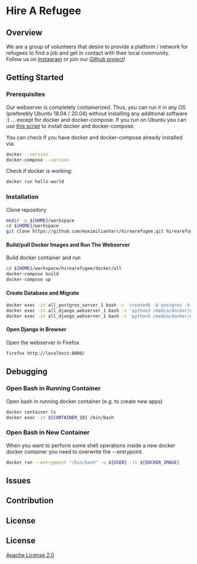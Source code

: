 # Hire A Refugee

## Overview
We are a group of volunteers that desire to provide a platform / network for refugees to find a job and get in contact with their local community.  
Follow us on [Instagram](https://www.instagram.com/hirearefugee/) or join our [Github project](https://github.com/maximilianharr/hirearefugee)!  

## Getting Started

### Prerequisites
Our webserver is completely containerized. Thus, you can run it in any OS (preferebly Ubuntu 18.04 / 20.04) without installing any additional software :) ... except for docker and docker-compose. 
If you run on Ubuntu you can use [this script](https://github.com/maximilianharr/code_snippets/blob/master/sh/install_docker.sh) to install docker and docker-compose.

You can check if you have docker and docker-compose already installed via:
```bash
docker --version
docker-compose --version
```

Check if docker is working:
```bash
docker run hello-world
```

### Installation
Clone repository
```bash
mkdir -p ${HOME}/workspace
cd ${HOME}/workspace
git clone https://github.com/maximilianharr/hirearefugee.git hirearefugee
```

#### Build/pull Docker Images and Run The Webserver
Build docker container and run
```bash
cd ${HOME}/workspace/hirearefugee/docker/all
docker-compose build
docker-compose up
```

#### Create Database and Migrate
```bash
docker exec -it all_postgres_server_1 bash -c 'createdb -U postgres -h localhost -p 5432 hirearefugeedb'
docker exec -it all_django_webserver_1 bash -c 'python3 /media/docker/workspace/hirearefugee/hirearefugee/manage.py makemigrations'
docker exec -it all_django_webserver_1 bash -c 'python3 /media/docker/workspace/hirearefugee/hirearefugee/manage.py migrate'
```

#### Open Django in Browser
Open the webserver in Firefox
```bash
firefox http://localhost:8000/
```

## Debugging

### Open Bash in Running Container
Open bash in running docker container (e.g. to create new apps)
```bash
docker container ls
docker exec -it ${CONTAINER_ID} /bin/bash
```

### Open Bash in New Container
When you want to perform some shell operations inside a new docker docker container you need to overwrite the --entrypoint.
```bash
docker run --entrypoint "/bin/bash" -u ${USER} -it ${DOCKER_IMAGE}
```

## Issues

## Contribution

## License

## License

[Apache License 2.0](LICENSE)
